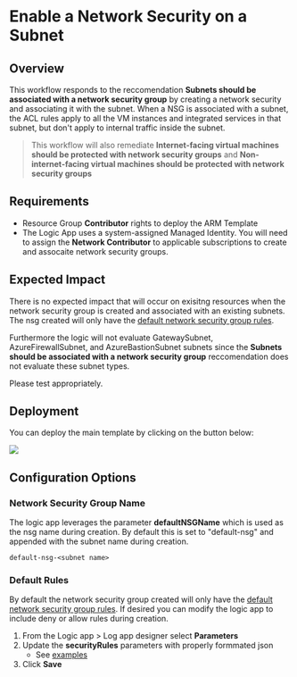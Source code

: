 

# Enable a Network Security on a Subnet

## Overview

This workflow responds to the reccomendation **Subnets should be associated with a network security group** by creating a network security and associating it with the subnet. When a NSG is associated with a subnet, the ACL rules apply to all the VM instances and integrated services in that subnet, but don't apply to internal traffic inside the subnet. 

> This workflow will also remediate **Internet-facing virtual machines should be protected with network security groups** and **Non-internet-facing virtual machines should be protected with network security groups**

## Requirements

- Resource Group **Contributor** rights to deploy the ARM Template
- The Logic App uses a system-assigned Managed Identity. You will need to assign the **Network Contributor** to applicable subscriptions to create and assocaite network security groups. 

## Expected Impact
There is no expected impact that will occur on exisitng resources when the network security group is created and associated with an existing subnets. The nsg created will only have the [default network security group rules](https://learn.microsoft.com/azure/virtual-network/network-security-groups-overview#default-security-rules). 

Furthermore the logic will not evaluate GatewaySubnet, AzureFirewallSubnet, and AzureBastionSubnet subnets since the **Subnets should be associated with a network security group** reccomendation does not evaluate these subnet types.

Please test appropriately. 

## Deployment

You can deploy the main template by clicking on the button below:

<a href="https://portal.azure.com/#create/Microsoft.Template/uri/https%3A%2F%2Fraw.githubusercontent.com%2Fseanstark%2Fazure-tools%2Fmain%2Fdefender-for-cloud%2FWorkflow%2520automation%2FEnable-NSG-OnSubnet%2FazureDeploy.json" target="_blank">
    <img src="https://aka.ms/deploytoazurebutton"/>
</a>


## Configuration Options

### Network Security Group Name
The logic app leverages the parameter **defaultNSGName** which is used as the nsg name during creation. By default this is set to "default-nsg" and appended with the subnet name during creation. 

``` 
default-nsg-<subnet name>
```

### Default Rules

By default the network security group created will only have the [default network security group rules](https://learn.microsoft.com/azure/virtual-network/network-security-groups-overview#default-security-rules). If desired you can modify the logic app to include deny or allow rules during creation. 

1. From the Logic app > Log app designer select **Parameters**
2. Update the **securityRules** parameters with properly formmated json
    * See [examples](https://github.com/seanstark/azure-tools/blob/main/defender-for-cloud/Workflow%20automation/Enable-NSG-OnSubnet/exampleRules.json)
3. Click **Save**
